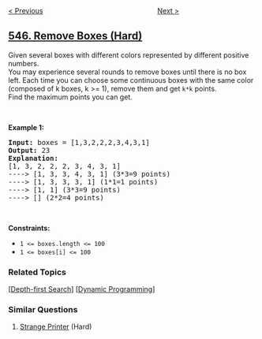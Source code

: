 <!--|This file generated by command(leetcode description); DO NOT EDIT.    |-->
<!--+----------------------------------------------------------------------+-->
<!--|@author    openset <openset.wang@gmail.com>                           |-->
<!--|@link      https://github.com/openset                                 |-->
<!--|@home      https://github.com/openset/leetcode                        |-->
<!--+----------------------------------------------------------------------+-->

[< Previous](../boundary-of-binary-tree "Boundary of Binary Tree")
　　　　　　　　　　　　　　　　
[Next >](../friend-circles "Friend Circles")

## [546. Remove Boxes (Hard)](https://leetcode.com/problems/remove-boxes "移除盒子")

<p>Given several boxes with different colors represented by different positive numbers.<br />
You may experience several rounds to remove boxes until there is no box left. Each time you can choose some continuous boxes with the same color (composed of k boxes, k &gt;= 1), remove them and get <code>k*k</code> points.<br />
Find the maximum points you can get.</p>

<p>&nbsp;</p>
<p><strong>Example 1:</strong></p>

<pre>
<strong>Input:</strong> boxes = [1,3,2,2,2,3,4,3,1]
<strong>Output:</strong> 23
<strong>Explanation:</strong>
[1, 3, 2, 2, 2, 3, 4, 3, 1] 
----&gt; [1, 3, 3, 4, 3, 1] (3*3=9 points) 
----&gt; [1, 3, 3, 3, 1] (1*1=1 points) 
----&gt; [1, 1] (3*3=9 points) 
----&gt; [] (2*2=4 points)
</pre>

<p>&nbsp;</p>
<p><strong>Constraints:</strong></p>

<ul>
	<li><code>1 &lt;= boxes.length &lt;= 100</code></li>
	<li><code>1 &lt;= boxes[i]&nbsp;&lt;= 100</code></li>
</ul>

### Related Topics
  [[Depth-first Search](../../tag/depth-first-search/README.md)]
  [[Dynamic Programming](../../tag/dynamic-programming/README.md)]

### Similar Questions
  1. [Strange Printer](../strange-printer) (Hard)
